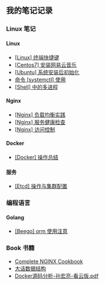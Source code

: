 ## 我的笔记记录


### Linux 笔记

#### Linux

* [[Linux] 终端快捷键](Linux/Linux终端快捷键.md)
* [[Centos7] 安装网易云音乐](Linux/Centos7安装网易云音乐.md)
* [[Ubuntu] 系统安装后初始化](Linux/ext/ubuntu/init-install)
* [命令 [systemctl] 使用](Linux/命令systemctl使用.md)
* [[Shell] 中的多进程](Linux/shell中的多进程.md)

#### Nginx

* [[Nginx] 负载均衡实践](Linux/Nginx%20Load%20Balancing.md)
* [[Nginx] 服务健康检查](Linux/Nginx%20Health%20Checks.md)
* [[Nginx] 访问控制](Linux/Nginx访问控制.md)

#### Docker

* [[Docker] 操作总结](Linux/Docker操作总结.md)

#### 服务

* [[Etcd] 操作与集群配置](Linux/Etcd操作与集群配置.md)

### 编程语言

#### Golang

* [[Beego] orm 使用注意](编程语言/Beego-orm-使用注意.md)

### Book 书籍

* [Complete NGINX Cookbook](Book/Complete_NGINX_Cookbook.pdf)
* [大话数据结构](Book/大话数据结构.pdf)
* [Docker源码分析-孙宏亮-看云版.pdf](Book/Docker源码分析-孙宏亮-看云版.pdf)